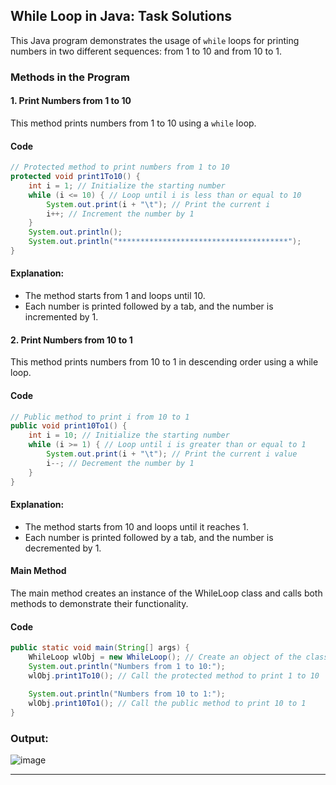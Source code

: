 ## While Loop in Java: Task Solutions

This Java program demonstrates the usage of `while` loops for printing numbers in two different sequences: from 1 to 10 and from 10 to 1.

### Methods in the Program

#### 1. Print Numbers from 1 to 10
This method prints numbers from 1 to 10 using a `while` loop.
#### Code
```java
// Protected method to print numbers from 1 to 10
protected void print1To10() {
    int i = 1; // Initialize the starting number
    while (i <= 10) { // Loop until i is less than or equal to 10
        System.out.print(i + "\t"); // Print the current i
        i++; // Increment the number by 1
    }
    System.out.println();
    System.out.println("**************************************");
}
```
#### Explanation:
- The method starts from 1 and loops until 10.
- Each number is printed followed by a tab, and the number is incremented by 1.

#### 2. Print Numbers from 10 to 1
This method prints numbers from 10 to 1 in descending order using a while loop.
#### Code
```java
// Public method to print i from 10 to 1
public void print10To1() {
    int i = 10; // Initialize the starting number
    while (i >= 1) { // Loop until i is greater than or equal to 1
        System.out.print(i + "\t"); // Print the current i value
        i--; // Decrement the number by 1
    }
}
```
#### Explanation:
- The method starts from 10 and loops until it reaches 1.
- Each number is printed followed by a tab, and the number is decremented by 1.

#### Main Method
The main method creates an instance of the WhileLoop class and calls both methods to demonstrate their functionality.
#### Code
```java
public static void main(String[] args) {
    WhileLoop wlObj = new WhileLoop(); // Create an object of the class
    System.out.println("Numbers from 1 to 10:");
    wlObj.print1To10(); // Call the protected method to print 1 to 10
    
    System.out.println("Numbers from 10 to 1:");
    wlObj.print10To1(); // Call the public method to print 10 to 1
}
```

### Output:
![image](https://github.com/user-attachments/assets/f813c2b5-095c-494d-bffd-7fd0b81b18d0)

---

